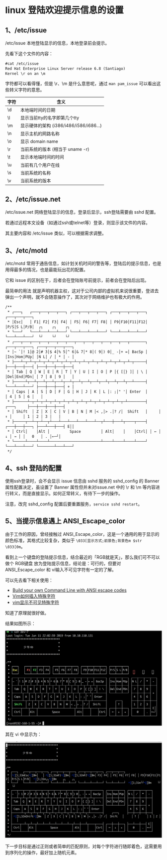 # linux 登陆欢迎提示信息的设置

## 1、/etc/issue

/etc/issue 本地登陆显示的信息，本地登录前会提示。

先看下这个文件的内容：

```shell
#cat /etc/issue
Red Hat Enterprise Linux Server release 6.8 (Santiago)
Kernel \r on an \m
```

字符都可以看得懂，但是 \r、\m 是什么意思呢，通过 `man pam_issue` 可以看出这些转义字符的意思。

|字符|含义|
|---|---|
|\d|本地端时间的日期|
|\l|显示当前tty的名字即第几个tty|
|\m|显示硬体的架构 (i386/i486/i586/i686...)|
|\n|显示主机的网路名称|
|\o|显示 domain name|
|\r|当前系统的版本 (相当于 uname -r)|
|\t|显示本地端时间的时间|
|\u|当前有几个用户在线|
|\s|当前系统的名称|
|\v|当前系统的版本|

## 2、/etc/issue.net

/etc/issue.net 网络登陆显示的信息，登录后显示，ssh登陆需要由 sshd 配置。

若通过远程本文设备（如通过ssh或telnet等）登录，则显示该文件的内容。

其主要内容和 /etc/issue 类似，可以根据需求调整。

## 3、/etc/motd

/etc/motd 常用于通告信息，如计划关机时间的警告等，登陆后的提示信息，也是用得最多的情况，也是最能玩出花的配置。

它和 issue 的区别在于，后者会在登陆账号前提示，前者会在登陆后出现。

最简单的用法 就是声明机器主权，这对于公司内部的虚拟机来说很重要，登进去弹出一个声明，就不会随意操作了，其次对于网络维护也有极大的作用。

```
/**
 * ┌───┐   ┌───┬───┬───┬───┐ ┌───┬───┬───┬───┐ ┌───┬───┬───┬───┐ ┌───┬───┬───┐
 * │Esc│   │ F1│ F2│ F3│ F4│ │ F5│ F6│ F7│ F8│ │ F9│F10│F11│F12│ │P/S│S L│P/B│  ┌┐    ┌┐    ┌┐
 * └───┘   └───┴───┴───┴───┘ └───┴───┴───┴───┘ └───┴───┴───┴───┘ └───┴───┴───┘  └┘    └┘    └┘
 * ┌───┬───┬───┬───┬───┬───┬───┬───┬───┬───┬───┬───┬───┬───────┐ ┌───┬───┬───┐ ┌───┬───┬───┬───┐
 * │~ `│! 1│@ 2│# 3│$ 4│% 5│^ 6│& 7│* 8│( 9│) 0│_ -│+ =│ BacSp │ │Ins│Hom│PUp│ │N L│ / │ * │ - │
 * ├───┴─┬─┴─┬─┴─┬─┴─┬─┴─┬─┴─┬─┴─┬─┴─┬─┴─┬─┴─┬─┴─┬─┴─┬─┴─┬─────┤ ├───┼───┼───┤ ├───┼───┼───┼───┤
 * │ Tab │ Q │ W │ E │ R │ T │ Y │ U │ I │ O │ P │{ [│} ]│ | \ │ │Del│End│PDn│ │ 7 │ 8 │ 9 │   │
 * ├─────┴┬──┴┬──┴┬──┴┬──┴┬──┴┬──┴┬──┴┬──┴┬──┴┬──┴┬──┴┬──┴─────┤ └───┴───┴───┘ ├───┼───┼───┤ + │
 * │ Caps │ A │ S │ D │ F │ G │ H │ J │ K │ L │: ;│" '│ Enter  │               │ 4 │ 5 │ 6 │   │
 * ├──────┴─┬─┴─┬─┴─┬─┴─┬─┴─┬─┴─┬─┴─┬─┴─┬─┴─┬─┴─┬─┴─┬─┴────────┤     ┌───┐     ├───┼───┼───┼───┤
 * │ Shift  │ Z │ X │ C │ V │ B │ N │ M │< ,│> .│? /│  Shift   │     │ ↑ │     │ 1 │ 2 │ 3 │   │
 * ├─────┬──┴─┬─┴──┬┴───┴───┴───┴───┴───┴──┬┴───┼───┴┬────┬────┤ ┌───┼───┼───┐ ├───┴───┼───┤ E││
 * │ Ctrl│    │Alt │         Space         │ Alt│    │    │Ctrl│ │ ← │ ↓ │ → │ │   0   │ . │←─┘│
 * └─────┴────┴────┴───────────────────────┴────┴────┴────┴────┘ └───┴───┴───┘ └───────┴───┴───┘
 */
```

## 4、ssh 登陆的配置

使用ssh登录时，会不会显示 issue 信息由 sshd 服务的 sshd_config 的 Banner 属性配置决定，虽设置了 Banner 属性但并未对issue.net 中的 \r 和 \m 等内容进行转义，而是直接显示。如何正常转义，有待下一步的操作。

注意，改完 sshd_config 配置后要重置服务，`service sshd restart`。

## 5、当提示信息遇上 ANSI_Escape_color

由于工作的原因，曾经接触过 ANSI_Escape_color，这是一个通用的用于显示的颜色标准，其格式比较复杂，类似于 `\033[显示方式;前景色;背景色m $str    \033[0m`。

看到上一个键盘的登陆提示信息，结合最近的「RGB就是天」，那么我们可不可以做个 RGB键盘 放为登陆提示信息，结论是：可行的，但要对 ANSI_Escape_color 和 vi输入不可见字符有一定的了解。

可以先去看下相关使用：

- [Build your own Command Line with ANSI escape codes](http://www.lihaoyi.com/post/BuildyourownCommandLinewithANSIescapecodes.html#ascii-progress-bar)
- [Vim如何插入特殊字符](https://blog.csdn.net/a627088424/article/details/38941589)
- [vim显示不可见特殊字符](https://blog.csdn.net/jichenchen1990/article/details/72652207)

知道了原理就很好做。

结果如图所示：

![](/images/blog/keyboard_and_ansi.png)

其在 vi 中显示为：

![](/images/blog/keyboard_and_ansi_vi.png)

下一步目标是通过正则或者简单的匹配原则，对每个字符进行随即着色，这需要用到序列化的操作，最好加上随机元素。
